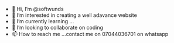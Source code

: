 - 👋 Hi, I’m @softwunds
- 👀 I’m interested in creating a well adavance website
- 🌱 I’m currently learning ...
- 💞️ I’m looking to collaborate on coding 
- 📫 How to reach me ...contact me on 07044036701 on whatsapp

<!---
softwunds/softwunds is a ✨ special ✨ repository because its `README.md` (this file) appears on your GitHub profile.
You can click the Preview link to take a look at your changes.
--->
